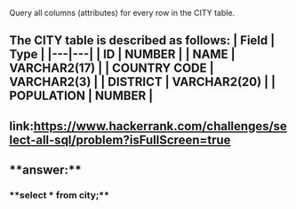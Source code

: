Query all columns (attributes) for every row in the CITY table.

The CITY table is described as follows: 
|  Field | Type |
|---|---|
| ID  | NUMBER |
| NAME | VARCHAR2(17)   |
| COUNTRY CODE  | VARCHAR2(3)  |
| DISTRICT |  VARCHAR2(20) |
| POPULATION | NUMBER |
-------------
link:https://www.hackerrank.com/challenges/select-all-sql/problem?isFullScreen=true
---------
<h2>**answer:**</h2>
<h3>**select * from city;**</h3>
